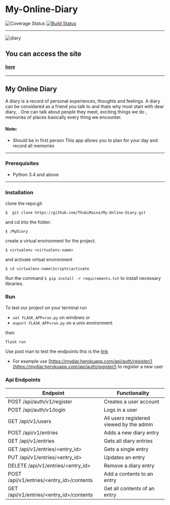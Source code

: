 # My-Online-Diary
![Coverage Status](https://coveralls.io/repos/github/ThubiMaina/My-Online-Diary/badge.svg?branch=Mydiary-v1)
[![Build Status](https://travis-ci.org/ThubiMaina/My-Online-Diary.svg?branch=Mydiary-v1)](https://travis-ci.org/ThubiMaina/My-Online-Diary)
___
![diary](https://user-images.githubusercontent.com/31989539/42674910-477c815c-867a-11e8-9241-3c76d5978f7a.jpg)

## You can access the site 
#### [here](https://thubimaina.github.io/My-Online-Diary/)

___

## My Online Diary

A diary is a record of personal experiences, thoughts and feelings. A diary can be considered as a friend you talk to and thats why most start with dear diary, . One can talk about people they meet, exciting things we do , memories of places basically every thing we encounter.
#### Note:
* Should be in first person
This app allows you to plan for your day and record all memories
___
### Prerequisites

* Python 3.4 and above
____

### Installation

clone the repo:git
```
$  git clone https://github.com/ThubiMaina/My-Online-Diary.git
```
and cd into the folder:
```
$ /MyDiary
```
create a virtual environment for the project.
```
$ virtualenv <virtualenv-name>
```
and activate virtual environment
```
$ cd virtualenv-name\Scripts\activate
```

Run the command `$ pip install -r requirements.txt` to install necessary libraries.

### Run 

To test our project on your terminal run 

* ```set FLASK_APP=run.py``` on windows
or
* ```export FLASK_APP=run.py``` on a unix environment

then

``` flask run ```

Use post man to test the endpoints this is the  [link](https://mydiar.herokuapp.com/)
* For example use [https://mydiar.herokuapp.com/api/auth/register/](https://mydiar.herokuapp.com/api/auth/register/) to register a new user

### Api Endpoints

| Endpoint | Functionality |
| -------- | ------------- |
| POST /api/auth/v1/register | Creates a user account |
| POST /api/auth/v1/login | Logs in a user |
| GET /api/v1/users | All users registered viewed by the admin |
| POST /api/v1/entries  | Adds a new diary entry |
| GET /api/v1/entries  | Gets all  diary entries |
| GET /api/v1/entries/<entry_id>  | Gets a single entry |
| PUT /api/v1/entries/<entry_id> | Updates an entry |
| DELETE /api/v1/entries/<entry_id> | Remove a diary entry |
| POST /api/v1/entries/<entry_id>/contents | Add a contents to an entry |
| GET /api/v1/entries/<entry_id>/contents | Get all contents of an entry |

